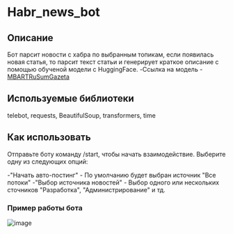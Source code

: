 # Habr_news_bot
## Описание
Бот парсит новости с хабра по выбранным топикам, если появилась новая статья, то парсит текст статьи и генерирует краткое описание с помощью обученой модели с HuggingFace.
-Ссылка на модель - [MBARTRuSumGazeta](https://huggingface.co/IlyaGusev/mbart_ru_sum_gazeta)

## Используемые библиотеки
telebot, requests, BeautifulSoup, transformers, time

## Как использовать
Отправьте боту команду /start, чтобы начать взаимодействие. Выберите одну из следующих опций:

-"Начать авто-постинг" - По умолчанию будет выбран источник "Все потоки"
-"Выбор источника новостей" - Выбор одного или нескольких сточников "Разработка", "Администрирование" и тд.

### Пример работы бота

![image](https://github.com/Feddlen/Habr_news_bot/assets/128243078/5afecc36-2cb1-4055-a9ab-9e1caa4a23db)


  
